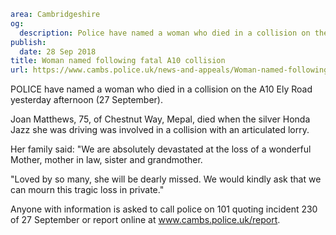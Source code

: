 ```yaml
area: Cambridgeshire
og:
  description: Police have named a woman who died in a collision on the A10 Ely Road yesterday afternoon (27 September).
publish:
  date: 28 Sep 2018
title: Woman named following fatal A10 collision
url: https://www.cambs.police.uk/news-and-appeals/Woman-named-following-fatal-A10-collision-Ely
```

POLICE have named a woman who died in a collision on the A10 Ely Road yesterday afternoon (27 September).

Joan Matthews, 75, of Chestnut Way, Mepal, died when the silver Honda Jazz she was driving was involved in a collision with an articulated lorry.

Her family said: "We are absolutely devastated at the loss of a wonderful Mother, mother in law, sister and grandmother.

"Loved by so many, she will be dearly missed. We would kindly ask that we can mourn this tragic loss in private."

Anyone with information is asked to call police on 101 quoting incident 230 of 27 September or report online at www.cambs.police.uk/report.

